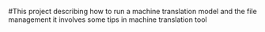 #This project describing how to run a machine translation model and the file management it involves
some tips in machine translation tool
